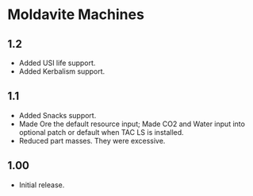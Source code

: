 # Moldavite Machines

## 1.2
* Added USI life support.
* Added Kerbalism support.

## 1.1
* Added Snacks support.
* Made Ore the default resource input; Made CO2 and Water input into optional patch or default when TAC LS is installed.
* Reduced part masses. They were excessive.

## 1.00
* Initial release.